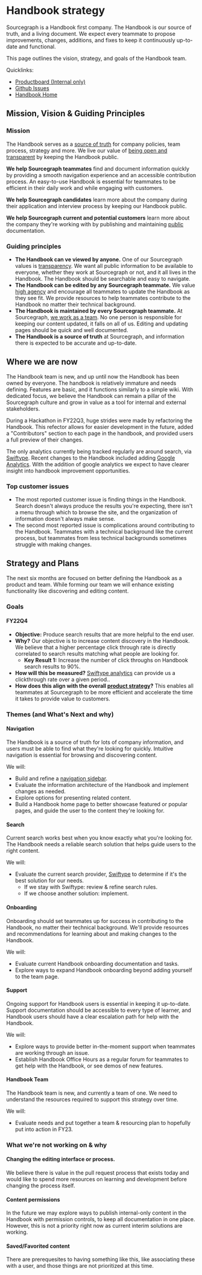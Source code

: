 # Handbook strategy

Sourcegraph is a Handbook first company. The Handbook is our source of truth, and a living document. We expect every teammate to propose improvements, changes, additions, and fixes to keep it continuously up-to-date and functional.

This page outlines the vision, strategy, and goals of the Handbook team.

Quicklinks:

- [Productboard (Internal only)](https://sourcegraph.productboard.com/feature-board/3424445-handbook)
- [Github Issues](https://github.com/sourcegraph/handbook/issues)
- [Handbook Home](../../../index.md)

## Mission, Vision & Guiding Principles

### Mission

The Handbook serves as a [source of truth](../../../../communication#sources-of-truth.md) for company policies, team process, strategy and more. We live our value of [being open and transparent](../../../values.md#open-and-transparent) by keeping the Handbook public.

**We help Sourcegraph teammates** find and document information quickly by providing a smooth navigation experience and an accessible contribution process. An easy-to-use Handbook is essential for teammates to be efficient in their daily work and while engaging with customers.

**We help Sourcegraph candidates** learn more about the company during their application and interview process by keeping our Handbook public.

**We help Sourcegraph current and potential customers** learn more about the company they're working with by publishing and maintaining [public](../../../values.md#open-and-transparent) documentation.

### Guiding principles

- **The Handbook can ve viewed by anyone.** One of our Sourcegraph values is [transparency](../../../values.md#open-and-transparent). We want all public information to be available to everyone, whether they work at Sourcegraph or not, and it all lives in the Handbook. The Handbook should be searchable and easy to navigate.
- **The Handbook can be edited by any Sourcegraph teammate.** We value [high agency](../../../values.md#high-agency) and encourage all teammates to update the Handbook as they see fit. We provide resources to help teammates contribute to the Handbook no matter their technical background.
- **The Handbook is maintained by every Sourcegraph teammate.** At Sourcegraph, [we work as a team](../../../values.md#work-as-a-team). No one person is responsible for keeping our content updated, it falls on all of us. Editing and updating pages should be quick and well documented.
- **The Handbook is a source of truth** at Sourcegraph, and information there is expected to be accurate and up-to-date.

## Where we are now

The Handbook team is new, and up until now the Handbook has been owned by everyone. The handbook is relatively immature and needs defining. Features are basic, and it functions similarly to a simple wiki. With dedicated focus, we believe the Handbook can remain a pillar of the Sourcegraph culture and grow in value as a tool for internal and external stakeholders.

During a Hackathon in FY22Q3, huge strides were made by refactoring the Handbook. This refector allows for easier development in the future, added a "Contributors" section to each page in the handbook, and provided users a full preview of their changes.

The only analytics currently being tracked regularly are around search, via [Swiftype](https://app.swiftype.com/engines/handbook/analytics/insights?start=2021-09-13&end=2021-10-12). Recent changes to the Handbook included adding [Google Analytics](https://analytics.google.com/analytics/web/#/p288277472/reports/reportinghub?params=_u..nav%3Dmaui&collectionId=life-cycle). With the addition of google analytics we expect to have clearer insight into handbook improvement opportunities.

### Top customer issues

- The most reported customer issue is finding things in the Handbook. Search doesn't always produce the results you're expecting, there isn't a menu through which to browse the site, and the organization of information doesn't always make sense.
- The second most reported issue is complications around contributing to the Handbook. Teammates with a technical background like the current process, but teammates from less technical backgrounds sometimes struggle with making changes.

## Strategy and Plans

The next six months are focused on better defining the Handbook as a product and team. While forming our team we will enhance existing functionality like discovering and editing content.

### Goals

#### FY22Q4

- **Objective:** Produce search results that are more helpful to the end user.
- **Why?** Our objective is to increase content discovery in the Handbook. We believe that a higher percentage click through rate is directly correlated to search results matching what people are looking for.
  - **Key Result 1:** Increase the number of click throughs on Handbook search results to 90%.
- **How will this be measured?** [Swiftype analytics](https://app.swiftype.com/engines/handbook/analytics/insights) can provide us a clickthrough rate over a given period..
- **How does this align with the overall [product strategy](../../index.md)?** This enables all teammates at Sourcegraph to be more efficient and accelerate the time it takes to provide value to customers.

### Themes (and What's Next and why)

#### Navigation

The Handbook is a source of truth for lots of company information, and users must be able to find what they're looking for quickly. Intuitive navigation is essential for browsing and discovering content.

We will:

- Build and refine a [navigation sidebar](https://github.com/sourcegraph/handbook/issues/7).
- Evaluate the information architecture of the Handbook and implement changes as needed.
- Explore options for presenting related content.
- Build a Handbook home page to better showcase featured or popular pages, and guide the user to the content they're looking for.

#### Search

Current search works best when you know exactly what you're looking for. The Handbook needs a reliable search solution that helps guide users to the right content.

We will:

- Evaluate the current search provider, [Swiftype](https://app.swiftype.com/engines/handbook/overview) to determine if it's the best solution for our needs.
  - If we stay with Swiftype: review & refine search rules.
  - If we choose another solution: implement.

#### Onboarding

Onboarding should set teammates up for success in contributing to the Handbook, no matter their technical background. We'll provide resources and recommendations for learning about and making changes to the Handbook.

We will:

- Evaluate current Handbook onboarding documentation and tasks.
- Explore ways to expand Handbook onboarding beyond adding yourself to the team page.

#### Support

Ongoing support for Handbook users is essential in keeping it up-to-date. Support documentation should be accessible to every type of learner, and Handbook users should have a clear escalation path for help with the Handbook.

We will:

- Explore ways to provide better in-the-moment support when teammates are working through an issue.
- Establish Handbook Office Hours as a regular forum for teammates to get help with the Handbook, or see demos of new features.

#### Handbook Team

The Handbook team is new, and currently a team of one. We need to understand the resources required to support this strategy over time.

We will:

- Evaluate needs and put together a team & resourcing plan to hopefully put into action in FY23.

### What we're not working on & why

#### Changing the editing interface or process.

We believe there is value in the pull request process that exists today and would like to spend more resources on learning and development before changing the process itself.

#### Content permissions

In the future we may explore ways to publish internal-only content in the Handbook with permission controls, to keep all documentation in one place. However, this is not a priority right now as current interim solutions are working.

#### Saved/Favorited content

There are prerequesites to having something like this, like associating these with a user, and those things are not prioritized at this time.
